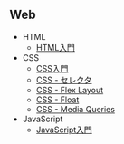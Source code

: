 ## Web

+ HTML
  + [HTML入門](01_html.md)
+ CSS
  + [CSS入門](02_css.md)
  + [CSS - セレクタ](04_css.md)
  + [CSS - Flex Layout](05_css.md)
  + [CSS - Float](06_css.md)
  + [CSS - Media Queries](07_css.md)
+ JavaScript
  + [JavaScript入門](03_js.md)
